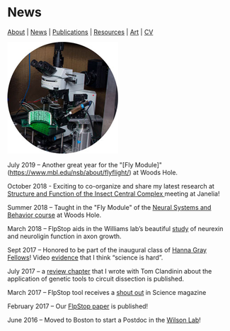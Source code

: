 # News
[About](https://evettita.github.io) | [News](https://evettita.github.io/news) | [Publications](https://evettita.github.io/publications) | [Resources](https://evettita.github.io/resources) | [Art](https://evettita.github.io/coverart) | [CV](images/CV_Yvette_Fisher_2018_April.pdf)

![ephy rig](images/microscope_250_250.jpg "microscope") 

July 2019  – Another great year for the "[Fly Module]" (https://www.mbl.edu/nsb/about/flyflight/) at Woods Hole.

October 2018 - Exciting to co-organize and share my latest research at [Structure and Function of the Insect Central Complex ](https://www.janelia.org/you-janelia/conferences/structure-and-function-of-the-insect-central-complex) meeting at Janelia!

Summer 2018  – Taught in the "Fly Module" of the [Neural Systems and Behavior course](https://www.mbl.edu/nsb/about/flyflight/) at Woods Hole.

March 2018  – FlpStop aids in the Williams lab’s beautiful [study](https://elifesciences.org/articles/31659) of neurexin and neuroligin function in axon growth.

Sept 2017 – Honored to be part of the inaugural class of [Hanna Gray Fellows](https://www.hhmi.org/news/hhmi-selects-15-hanna-gray-fellows-support-diversity-science#)! 
Video [evidence](https://www.youtube.com/watch?time_continue=2&v=lThCxILtl3w) that I think “science is hard”.

July 2017 – a [review chapter](https://link.springer.com/chapter/10.1007%2F978-3-319-57363-2_15) that I wrote with Tom Clandinin about the application of genetic tools to circuit dissection is published.

March 2017 – FlpStop tool receives a [shout out](https://science.sciencemag.org/content/355/6332/1387.4) in Science magazine

February 2017 – Our [FlpStop paper](https://elifesciences.org/articles/22279) is published!

June 2016 – Moved to Boston to start a Postdoc in the [Wilson 
Lab](https://wilson.hms.harvard.edu/)!
